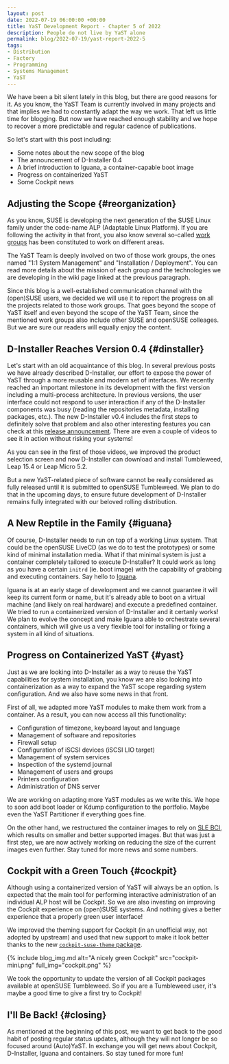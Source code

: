 ```yaml
---
layout: post
date: 2022-07-19 06:00:00 +00:00
title: YaST Development Report - Chapter 5 of 2022
description: People do not live by YaST alone
permalink: blog/2022-07-19/yast-report-2022-5
tags:
- Distribution
- Factory
- Programming
- Systems Management
- YaST
---
```


We have been a bit silent lately in this blog, but there are good reasons for it. As you know, the
YaST Team is currently involved in many projects and that implies we had to constantly adapt the way
we work. That left us little time for blogging. But now we have reached enough stability and we hope
to recover a more predictable and regular cadence of publications.

So let's start with this post including:

- Some notes about the new scope of the blog
- The announcement of D-Installer 0.4
- A brief introduction to Iguana, a container-capable boot image
- Progress on containerized YaST
- Some Cockpit news

## Adjusting the Scope {#reorganization}

As you know, SUSE is developing the next generation of the SUSE Linux family under the code-name ALP
(Adaptable Linux Platform). If you are following the activity in that front, you also know several
so-called [work groups](https://en.opensuse.org/openSUSE:ALP/Workgroups) has been constituted to
work on different areas.

The YaST Team is deeply involved on two of those work groups, the ones named "1:1 System
Management" and "Installation / Deployment". You can read more details about the mission of each
group and the technologies we are developing in the wiki page linked at the previous paragraph.

Since this blog is a well-established communication channel with the (open)SUSE users, we
decided we will use it to report the progress on all the projects related to those work groups. That
goes beyond the scope of YaST itself and even beyond the scope of the YaST Team, since the mentioned
work groups also include other SUSE and openSUSE colleages. But we are sure our readers will equally
enjoy the content.

## D-Installer Reaches Version 0.4 {#dinstaller}

Let's start with an old acquaintance of this blog. In several previous posts we have already
described D-Installer, our effort to expose the power of YaST through a more reusable and modern set
of interfaces. We recently reached an important milestone in its development with the
first version including a multi-process architecture. In previous versions, the user interface
could not respond to user interaction if any of the D-Installer components was busy (reading
the repositories metadata, installing packages, etc.). The new D-Installer v0.4 includes the first
steps to definitely solve that problem and also other interesting features you can check at this
[release announcement](https://github.com/yast/d-installer/pull/223). There are even a couple of
videos to see it in action without risking your systems!

As you can see in the first of those videos, we improved the product selection screen and now
D-Installer can download and install Tumbleweed, Leap 15.4 or Leap Micro 5.2.

But a new YaST-related piece of software cannot be really considered as fully released until it is
submitted to openSUSE Tumbleweed. We plan to do that in the upcoming days, to ensure future
development of D-Installer remains fully integrated with our beloved rolling distribution.

## A New Reptile in the Family {#iguana}

Of course, D-Installer needs to run on top of a working Linux system. That could be the openSUSE
LiveCD (as we do to test the prototypes) or some kind of minimal installation media. What if that
minimal system is just a container completely tailored to execute D-Installer? It could work as
long as you have a certain `initrd` (ie. boot image) with the capability of grabbing and executing
containers. Say hello to
[Iguana](https://en.opensuse.org/openSUSE:ALP/Workgroups/Installation/Iguana).

Iguana is at an early stage of development and we cannot guarantee it will keep its current form or
name, but it's already able to boot on a virtual machine (and likely on real hardware) and execute a
predefined container. We tried to run a containerized version of D-Installer and it certanly works!
We plan to evolve the concept and make Iguana able to orchestrate several containers, which will
give us a very flexible tool for installing or fixing a system in all kind of situations.

## Progress on Containerized YaST {#yast}

Just as we are looking into D-Installer as a way to reuse the YaST capabilities for system
installation, you know we are also looking into containerization as a way to expand the YaST scope
regarding system configuration. And we also have some news in that front.

First of all, we adapted more YaST modules to make them work from a container. As a result, you can
now access all this functionality:

- Configuration of timezone, keyboard layout and language
- Management of software and repositories
- Firewall setup
- Configuration of iSCSI devices (iSCSI LIO target)
- Management of system services
- Inspection of the systemd journal
- Management of users and groups
- Printers configuration
- Administration of DNS server

We are working on adapting more YaST modules as we write this. We hope to soon add boot loader or
Kdump configuration to the portfolio. Maybe even the YaST Partitioner if everything goes fine.

On the other hand, we restructured the container images to rely on [SLE
BCI](https://www.suse.com/products/base-container-images/), which results on smaller and better
supported images. But that was just a first step, we are now actively working on reducing the size
of the current images even further. Stay tuned for more news and some numbers.

## Cockpit with a Green Touch {#cockpit}

Although using a containerized version of YaST will always be an option. Is expected that the main
tool for performing interactive administration of an individual ALP host will be Cockpit. So we
are also investing on improving the Cockpit experience on (open)SUSE systems. And nothing gives a
better experience that a properly green user interface!

We improved the theming support for Cockpit (in an unofficial way, not adopted by upstream) and used
that new support to make it look better thanks to the new
[`cockpit-suse-theme` package](https://build.opensuse.org/package/show/openSUSE:Factory/cockpit-suse-theme).

{% include blog_img.md alt="A nicely green Cockpit"
src="cockpit-mini.png" full_img="cockpit.png" %}

We took the opportunity to update the version of all Cockpit packages available at openSUSE
Tumbleweed. So if you are a Tumbleweed user, it's maybe a good time to give a first try to Cockpit!

## I'll Be Back! {#closing}

As mentioned at the beginning of this post, we want to get back to the good habit of posting regular
status updates, although they will not longer be so focused around (Auto)YaST. In exchange you will
get news about Cockpit, D-Installer, Iguana and containers. So stay tuned for more fun!
